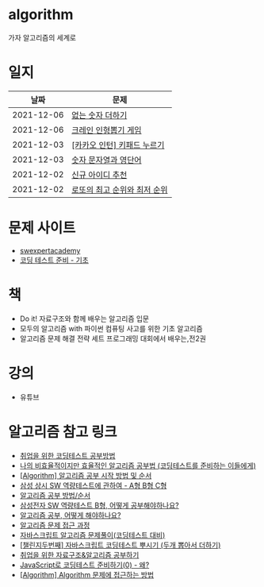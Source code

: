 # algorithm

가자 알고리즘의 세계로

# 일지

| 날짜       | 문제                                                                                                     |
| ---------- | -------------------------------------------------------------------------------------------------------- |
| 2021-12-06 | [없는 숫자 더하기](https://github.com/42-mki/algorithm/tree/main/programmers/level_1/sumNumber)          |
| 2021-12-06 | [크레인 인형뽑기 게임](https://github.com/42-mki/algorithm/tree/main/programmers/level_1/crain)          |
| 2021-12-03 | [[카카오 인턴] 키패드 누르기](https://github.com/42-mki/algorithm/tree/main/programmers/level_1/keypad)  |
| 2021-12-03 | [숫자 문자열과 영단어](https://github.com/42-mki/algorithm/tree/main/programmers/level_1/voca)           |
| 2021-12-02 | [신규 아이디 추천](https://github.com/42-mki/algorithm/tree/main/programmers/level_1/new_id)             |
| 2021-12-02 | [로또의 최고 순위와 최저 순위](https://github.com/42-mki/algorithm/tree/main/programmers/level_1/lottos) |

# 문제 사이트

- [swexpertacademy](https://swexpertacademy.com/main/main.do)
- [코딩 테스트 준비 - 기초](https://code.plus/course/51)

# 책

- Do it! 자료구조와 함께 배우는 알고리즘 입문
- 모두의 알고리즘 with 파이썬 컴퓨팅 사고를 위한 기초 알고리즘
- 알고리즘 문제 해결 전략 세트 프로그래밍 대회에서 배우는,전2권

# 강의

- 유튜브

# 알고리즘 참고 링크

- [취업을 위한 코딩테스트 공부방법](https://covenant.tistory.com/220)
- [나의 비효율적이지만 효율적인 알고리즘 공부법 (코딩테스트를 준비하는 이들에게)](https://zoomkoding.github.io/%ED%9A%8C%EA%B3%A0/2019/12/05/how-to-algo.html)
- [[Algorithm] 알고리즘 공부 시작 방법 및 순서](https://blog.yena.io/studynote/2018/11/14/Algorithm-Basic.html)
- [삼성 상시 SW 역량테스트에 관하여 - A형 B형 C형](https://royhelen.tistory.com/37)
- [알고리즘 공부 방법/순서](https://baactree.tistory.com/14)
- [삼성전자 SW 역량테스트 B형, 어떻게 공부해야하나요?](https://baactree.tistory.com/53)
- [알고리즘 공부, 어떻게 해야하나요?](https://baactree.tistory.com/52)
- [알고리즘 문제 접근 과정](https://www.secmem.org/blog/2021/07/18/How_to_approach_problems_1/)
- [자바스크립트 알고리즘 문제풀이(코딩테스트 대비)](https://www.inflearn.com/course/%EC%9E%90%EB%B0%94%EC%8A%A4%ED%81%AC%EB%A6%BD%ED%8A%B8-%EC%95%8C%EA%B3%A0%EB%A6%AC%EC%A6%98-%EB%AC%B8%EC%A0%9C%ED%92%80%EC%9D%B4#curriculum)
- [[챌린지두번째] 자바스크립트 코딩테스트 뿌시기 (두개 뽑아서 더하기)](https://marin-blog.tistory.com/43)
- [취업을 위한 자료구조&알고리즘 공부하기](https://velog.io/@dadumvu/%EC%B7%A8%EC%97%85%EC%9D%84-%EC%9C%84%ED%95%9C-%EC%9E%90%EB%A3%8C%EA%B5%AC%EC%A1%B0%EC%95%8C%EA%B3%A0%EB%A6%AC%EC%A6%98-%EA%B3%B5%EB%B6%80%ED%95%98%EA%B8%B0)
- [JavaScript로 코딩테스트 준비하기(0) - 왜?](https://velog.io/@bigsaigon333/Javascript%EB%A1%9C-%EC%BD%94%EB%94%A9%ED%85%8C%EC%8A%A4%ED%8A%B8-%EC%A4%80%EB%B9%84%ED%95%98%EA%B8%B01)
- [[Algorithm] Algorithm 문제에 접근하는 방법](https://ooeunz.tistory.com/27)
